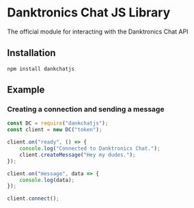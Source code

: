 # Danktronics Chat JS Library
The official module for interacting with the Danktronics Chat API

## Installation
`npm install dankchatjs`

## Example

### Creating a connection and sending a message
```js
const DC = require("dankchatjs");
const client = new DC("token");

client.on("ready", () => {
    console.log("Connected to Danktronics Chat.");
    client.createMessage("Hey my dudes.");
});

client.on("message", data => {
    console.log(data);
});

client.connect();
```